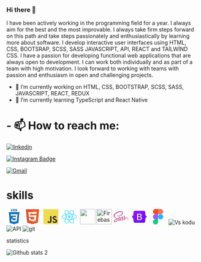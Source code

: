 ### Hi there 👋



I have been actively working in the programming field for a year.
I always aim for the best and the most improvable. I always take firm steps forward on this path and take steps passionately and enthusiastically by learning more about software.
I develop interactive user interfaces using HTML, CSS, BOOTSRAP, SCSS, SASS JAVASCRIPT, API, REACT and TAİLWİND CSS. 
I have a passion for developing functional web applications that are always open to development. I can work both individually and as part of a team with high motivation.
I look forward to working with teams with passion and enthusiasm in open and challenging projects.

- 🔭 I’m currently working on HTML, CSS, BOOTSTRAP, SCSS, SASS, JAVASCRIPT, REACT, REDUX
- 🌱 I’m currently learning  TypeScript and React Native



# - 📫 How to reach me:

[![linkedin](https://img.shields.io/badge/Linkedin-000000?style=for-the-badge&logo=Linkedin&logoColor=white)](https://www.linkedin.com/in/seydiemre/)

[![Instagram Badge](https://img.shields.io/badge/-Instagram-C13584?style=flat-quare&labelColor=C13584&logo=instagram&logoColor=white&link=link)](https://www.instagram.com/seyem.20/)

[![Gmail](https://img.shields.io/badge/Gmail-D14836?style=for-the-badge&logo=gmail&logoColor=white)](mailto:seydiemre48@gmail.com)



# skills

<img src="https://github.com/devicons/devicon/blob/master/icons/css3/css3-plain-wordmark.svg"  title="CSS3" alt="CSS" width="40" height="40"/>&nbsp;
<img src="https://github.com/devicons/devicon/blob/master/icons/html5/html5-original.svg" title="HTML5" alt="HTML" width="40" height="40"/>&nbsp;
<img src="https://github.com/devicons/devicon/blob/master/icons/javascript/javascript-original.svg" title="JavaScript" alt="JavaScript" width="40" height="40"/>&nbsp;
<img src="https://github.com/devicons/devicon/blob/master/icons/react/react-original.svg" title="React" alt="React" width="40" height="40"/>&nbsp;
<img src="https://cdn.jsdelivr.net/gh/devicons/devicon/icons/redux/redux-original.svg" width="40" height="40" />
<img src="https://cdn.jsdelivr.net/gh/devicons/devicon/icons/firebase/firebase-plain-wordmark.svg" title="Firebase" width="40" height="40" />
<img src="https://github.com/devicons/devicon/blob/master/icons/sass/sass-original.svg" title="SASS" alt="SASS" width="40" height="40"/>&nbsp;
<img src="https://github.com/devicons/devicon/blob/master/icons/bootstrap/bootstrap-original.svg" title="Bootstrap" alt="Bootstrap" width="40" height="40"/>&nbsp;
<img src="https://github.com/devicons/devicon/blob/master/icons/figma/figma-original.svg" title="FIGMA" alt="FIGMA" width="40" height="40"/>&nbsp;
<img src="https://camo.githubusercontent.com/bb81dd67428abb250f8b578e8e2580726a4f5c5335450dcff1296add2bcb52c3/68747470733a2f2f696d672e736869656c64732e696f2f62616467652f56697375616c5f53747564696f5f436f64652d3030373844343f7374796c653d666c6174266c6f676f3d76697375616c25323073747564696f253230636f6465266c6f676f436f6c6f723d7768697465" alt="Vs kodu" data-canonical-src="https://img.shields.io/badge/Visual_Studio_Code-0078D4?style=flat&amp;logo=visual%20studio%20code&amp;logoColor=white" style="max-width: 100%;">
<img src="https://camo.githubusercontent.com/adc7a0068581038ebb2fe79a3562bf4675a0b6191fc17951d35e1901779b0463/68747470733a2f2f696d672e736869656c64732e696f2f62616467652f4150492d4534344333303f7374796c653d666c6174266c6f676f3d676974266c6f676f436f6c6f723d7768697465" alt="API" data-canonical-src="https://img.shields.io/badge/API-E44C30?style=flat&amp;logo=git&amp;logoColor=white" style="max-width: 100%;">
<img src="https://camo.githubusercontent.com/a8b6f4da82d06377c555de8affbcd5318f5e0be7eb88abab97c3130d1cade44a/68747470733a2f2f696d672e736869656c64732e696f2f62616467652f4749542d4534344333303f7374796c653d666c6174266c6f676f3d676974266c6f676f436f6c6f723d7768697465" alt="git" data-canonical-src="https://img.shields.io/badge/GIT-E44C30?style=flat&amp;logo=git&amp;logoColor=white" style="max-width: 100%;">


  


statistics

![Github stats 2](https://github-readme-stats.vercel.app/api?username=seyemr&show_icons=true&theme=radical)
